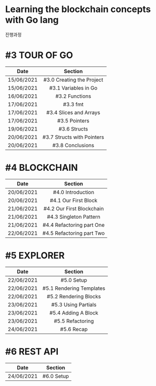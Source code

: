 # Learning the blockchain concepts with Go lang

진행과정 

# #3 TOUR OF GO
|   Date   |  Section  |
| :------: |:------:|
|15/06/2021| #3.0 Creating the Project |
|15/06/2021| #3.1 Variables in Go |
|16/06/2021| #3.2 Functions |
|17/06/2021| #3.3 fmt |
|17/06/2021|#3.4 Slices and Arrays|
|17/06/2021|#3.5 Pointers|
|19/06/2021|#3.6 Structs|
|20/06/2021|#3.7 Structs with Pointers|
|20/06/2021|#3.8 Conclusions|

# #4 BLOCKCHAIN
|   Date   |  Section  |
| :------: |:------:|
|20/06/2021|#4.0 Introduction|
|20/06/2021|#4.1 Our First Block|
|21/06/2021|#4.2 Our First Blockchain|
|21/06/2021|#4.3 Singleton Pattern|
|21/06/2021|#4.4 Refactoring part One|
|22/06/2021|#4.5 Refactoring part Two|

# #5 EXPLORER
|   Date   |  Section  |
| :------: |:------:|
|22/06/2021|#5.0 Setup|
|22/06/2021|#5.1 Rendering Templates|
|22/06/2021|#5.2 Rendering Blocks|
|23/06/2021|#5.3 Using Partials|
|23/06/2021|#5.4 Adding A Block|
|23/06/2021|#5.5 Refactoring|
|24/06/2021|#5.6 Recap|

# #6 REST API
|   Date   |  Section  |
| :------: |:------:|
|24/06/2021|#6.0 Setup|
